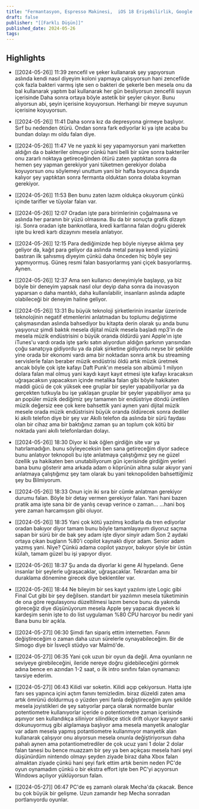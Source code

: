 ```yaml
---
title: "Fermantasyon, Espresso Makinesi,  iOS 18 Erişebilirlik, Google I/O, Copilot+ PCs, Hellblade II"
draft: false
publisher: "[[Farklı Düşün]]"
published_date: 2024-05-26
tags:
---
```



## Highlights
* [[2024-05-26]] 11:39  zencefil ve şeker kullanarak şey yapıyorsun aslında kendi nasıl diyeyim koloni yapmaya çalışıyorsun hani zencefilde çok fazla bakteri varmış işte sen o bakteri de şekerle ben mesela onu da bal kullanarak yaptım bal kullanarak her gün besliyorsun zencefili suyun içerisinde Daha sonra ortaya böyle astetik bir şeyler çıkıyor. Bunu alıyorsun abi, şeyin içerisine koyuyorsun. Herhangi bir meyve suyunun içerisine koyuyorsun.

* [[2024-05-26]] 11:41  Daha sonra kız da depresyona girmeye başlıyor. Sırf bu nedenden ötürü. Ondan sonra fark ediyorlar ki ya işte acaba bu bundan dolayı mı oldu falan diye.

* [[2024-05-26]] 11:47  Ve ne yazık ki şey yapamıyorsun yani marketten aldığın da o bakteriler olmuyor çünkü hani belli bir süre sonra bakteriler onu zararlı noktaya getireceğinden ötürü zaten yaptıktan sonra da hemen şey yapman gerekiyor yani tüketmen gerekiyor dolaba koyuyorsun onu söylemeyi unuttum yani bir hafta boyunca dışarıda kalıyor şey yaptıktan sonra fermanta olduktan sonra dolaba koyman gerekiyor.

* [[2024-05-26]] 11:53  Ben bunu zaten lazım oldukça okuyorum çünkü içinde tarifler ve tüyolar falan var.

* [[2024-05-26]] 12:07  Oradan işte para birimlerinin çoğalmasına ve aslında her paranın bir yüzü olmasına. Bu da bir sonuçta grafik dizayn işi. Sonra oradan işte banknotlara, kredi kartlarına falan doğru giderek işte bu kredi kartı dizaynını mesela anlatıyor.

* [[2024-05-26]] 12:15  Para dediğimizde hep böyle niyeyse aklıma şey geliyor da, kağıt para geliyor da aslında metal paraya kendi yüzünü bastıran ilk şahısmış diyeyim çünkü daha önceden hiç böyle şey yapmıyormuş. Güneş resmi falan basıyorlarmış yani çiçek basıyorlarmış. Aynen.

* [[2024-05-26]] 12:37  Ama sen kullanıcı deneyimiyle başlayıp, ya biz böyle bir deneyim yapsak nasıl olur deyip daha sonra da inovasyon yaparsan o daha mantıklı, daha kullanılabilir, insanların aslında adapte olabileceği bir deneyim haline geliyor.

* [[2024-05-26]] 13:31  Bu büyük teknoloji şirketlerinin insanlar üzerinde teknolojinin negatif etmenlerini anlatmadan bu toplumu değiştirme çalışmasından aslında bahsediyor bu kitapta derin olarak şu anda bunu yaşıyoruz şimdi baktık mesela dijital müzik mesela başladı mp3'in de mesela müzik endüstrisini o büyük oranda öldürdü yani Apple'ın işte iTunes'u vardı orada işte şarkı satın alıyordun aldığın şarkının yarısından çoğu sanatçıya gidiyordu ya da plak şirketine gidiyordu neyse bir şekilde yine orada bir ekonomi vardı ama bir noktadan sonra artık bu streaming servislerle falan beraber müzik endüstrisi öldü artık müzik üretmek ancak böyle çok işte kafayı Daft Punk'ın mesela son albümü 1 milyon dolara falan mal olmuş yani kaydı kayıt kayıt etmesi işte kafayı kıracaksın uğraşacaksın yapacaksın içinde metalika falan gibi böyle hakikaten maddi gücü de çok yüksek eee gruplar bir şeyler yapabiliyorlar ya da gerçekten tutkuyla bu işe yaklaşan gruplar bir şeyler yapabiliyor ama şu an popüler müzik dediğimiz şey tamamen bir endüstriye döndü üretilen müzik değersiz eee çok kere bahsettik yani aynen yani dijital müzik mesele orada müzik endüstrisini büyük oranda öldürecek sonra dediler ki akıllı telefon diye bir şey var Akıllı telefon da aslında bir sürü faydası olan bir cihaz ama bir baktığınız zaman şu an toplum çok kötü bir noktada yani akıllı telefonlardan dolayı.

* [[2024-05-26]] 18:30  Diyor ki bak öğlen girdiğin site var ya hatırlamadığın. bunu söyleyeceksin ben sana getireceğim diyor sadece bunu anlatıyor teknopoli bu işte anlatmaya çalıştığımız şey ne güzel özellik ya hakikaten ben unutabiliyorum gün içerisinde girdiğim yerleri bana bunu gösterir ama arkada adam o köprünün altına sular akıyor yani anlatmaya çalıştığımız şey tam olarak bu yani teknopoliden bahsettiğimiz şey bu Bilmiyorum.

* [[2024-05-26]] 18:33  Onun için iki sıra bir cümle anlatman gerekiyor durumu falan. Böyle bir detay vermen gerekiyor falan. Yani hani bazen pratik ama işte sana bir de yanlış cevap verince o zaman... ...hani boş yere zaman harcamışsın gibi oluyor.

* [[2024-05-26]] 18:35  Yani çok kötü yazılmış kodlarla da tren ediyorlar oradan bakıyor diyor tamam bunu böyle tamamlayayım diyoruz saçma sapan bir sürü bir de bak şey adam işte diyor sinyir adam Son 2 aydaki ortaya çıkan bugların %80'i copilot kaynaklı diyor adam. Senior adam yazmış yani. Niye? Çünkü adama copilot yazıyor, bakıyor şöyle bir üstün külah, tamam güzel bu işi yapıyor diyor.

* [[2024-05-26]] 18:37  Şu anda da diyorlar ki gene AI hypelandı. Gene insanlar bir şeylerle uğraşacaklar, uğraşacaklar. Tekrardan ama bir duraklama dönemine girecek diye beklentiler var.

* [[2024-05-26]] 18:44  Ne bileyim bir ses kayıt yazılımı işte Logic gibi Final Cut gibi bir şey değilsen. standart bir yazılımın mesela tüketiminin de ona göre regulasyonu düzeltilmesi lazım bence bunu da yakında göreceğiz diye düşünüyorum mesela Apple şey yapacak diyecek ki kardeşim senin işte to do list uygulaman %80 CPU harcıyor bu nedir yani Bana bunu bir açıkla.

* [[2024-05-27]] 06:30  Şimdi fan sipariş ettim internetten. Fanını değiştireceğim o zaman daha uzun sürelerle oynayabileceğim. Bir de Simogo diye bir İsveçli stüdyo var Malmö'de.

* [[2024-05-27]] 06:35  Yani çok uzun bir oyun da değil. Ama oyunların ne seviyeye girebileceğini, ileride nereye doğru gidebileceğini görmek adına bence en azından 1-2 saat, o ilk intro sınıfını falan oynamanızı tavsiye ederim.

* [[2024-05-27]] 06:43  Kilidi var soketin. Kilidi açıp çekiyorsun. Hatta işte fanı ses yapınca içini açtım fanını temizledim. biraz düzeldi zaten ama artık ömrünü doldurmuş o yüzden yeni fanla değiştireceğim aynı şekilde mesela joyistikleri de şey satıyorlar parça olarak normalde bunlar potentiometre kullanıyorlar içeride o potentiometre zaman içerisinde aşınıyor sen kullandıkça siliniyor silindikçe stick drift oluyor kayıyor sanki dokunuyormuş gibi algılamaya başlıyor ama mesela manyetik analoglar var adam mesela yapmış potantiometre kullanmıyor manyetik alan kullanarak çalışıyor onu alıyorsun mesela onunla değiştiriyorsun daha pahalı aynen ama potantiometrediler de çok ucuz yani 1 dolar 2 dolar falan tanesi bu bence muazzam bir şey ya ben açıkçası mesela hani şeyi düşünürdüm nintendo olmayı şeyden ziyade biraz daha Xbox falan almaktan ziyade çünkü hani şeyi fark ettim artık benim neden PC'de oyun oynamadım çünkü o bir ekstra effort işte ben PC'yi açıyorsun Windows açılıyor yüklüyorsun falan.

* [[2024-05-27]] 06:47  PC'de eş zamanlı olarak Mecha'da çıkacak. Bence bu çok büyük bir gelişme. Uzun zamandır hep Mecha sonradan portlanıyordu oyunlar.

